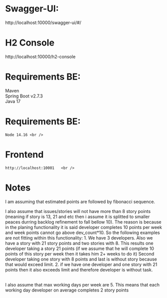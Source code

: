 # Swagger-UI:

http://localhost:10000/swagger-ui/#/

# H2 Console
	
http://localhost:10000/h2-console
	
	
# Requirements BE:
Maven <br />
Spring Boot v2.7.3 <br />
Java 17 <br />
	
# Requirements BE:
	Node 14.16 <br />

# Frontend
	http://localhost:10001	 <br />

# Notes	
I am assuming that estimated points are followed by fibonacci sequence. <br />

I also assume that issues/stories will not have more than 8 story points 
(meaning if story is 13, 21 and etc then i assume it is splitted to smaller peaces durring backlog refinement to fall bellow 10).
The reason is because in the planing functionality it is said developer completes 10 points per week and week points cannot go above dev_count*10.
So the following examples are not fitting within this functionality:
	1. We have 3 developers. Also we have a story with 21 story points and two stories with 8. 
	This results one developer taking a story 21 points (if we assume that he will complete 10 points of this story per week then it takes him 2+ weeks to do it)
	Second developer taking one story with 8 points and last is without story because that would exceed limit.
	2. if we have one developer and one story with 21 points then it also exceeds limit and therefore developer is without task.  <br /><br />
	
I also assume that max working days per week are 5. This means that each working day developer on average completes 2 story points <br />




	

